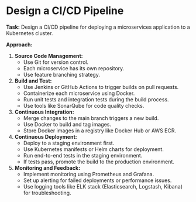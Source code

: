 # Design a CI/CD Pipeline

**Task:** Design a CI/CD pipeline for deploying a microservices application to a Kubernetes cluster.

**Approach:**

1. **Source Code Management:**
    - Use Git for version control.
    - Each microservice has its own repository.
    - Use feature branching strategy.
2. **Build and Test:**
    - Use Jenkins or GitHub Actions to trigger builds on pull requests.
    - Containerize each microservice using Docker.
    - Run unit tests and integration tests during the build process.
    - Use tools like SonarQube for code quality checks.
3. **Continuous Integration:**
    - Merge changes to the main branch triggers a new build.
    - Use Docker to build and tag images.
    - Store Docker images in a registry like Docker Hub or AWS ECR.
4. **Continuous Deployment:**
    - Deploy to a staging environment first.
    - Use Kubernetes manifests or Helm charts for deployment.
    - Run end-to-end tests in the staging environment.
    - If tests pass, promote the build to the production environment.
5. **Monitoring and Feedback:**
    - Implement monitoring using Prometheus and Grafana.
    - Set up alerting for failed deployments or performance issues.
    - Use logging tools like ELK stack (Elasticsearch, Logstash, Kibana) for troubleshooting.